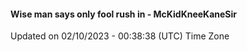 #### Wise man says only fool rush in - McKidKneeKaneSir
Updated on 02/10/2023 - 00:38:38 (UTC) Time Zone
